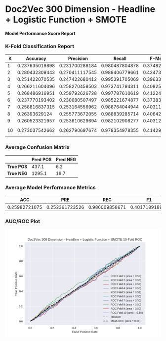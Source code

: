 # Doc2Vec 300 Dimension - Headline + Logistic Function + SMOTE
**Model Performance Score Report**

### K-Fold Classification Report
| K | Accuracy | Precision | Recall | F-Measure | AUC | Kappa |
| --- | --- | --- | --- | --- | --- | --- |
| 1 | 0.237635019898 | 0.231700288184 | 0.980487804878 | 0.374825174825 | 0.496174221194 | -0.00360115812292 |
| 2 | 0.280432309443 | 0.270411117545 | 0.989406779661 | 0.424738517508 | 0.504812254527 | 0.00522644498858 |
| 3 | 0.251422070535 | 0.247422680412 | 0.995391705069 | 0.396330275229 | 0.50147228758 | 0.0014605647517 |
| 4 | 0.266211604096 | 0.258270458503 | 0.973741794311 | 0.408256880734 | 0.495710251498 | -0.00451892215601 |
| 5 | 0.268486916951 | 0.259792626728 | 0.997787610619 | 0.412248628885 | 0.506933621543 | 0.00718965729242 |
| 6 | 0.237770193402 | 0.230680507497 | 0.985221674877 | 0.373831775701 | 0.499267642172 | -0.00068306010929 |
| 7 | 0.258816837315 | 0.253164556962 | 0.988764044944 | 0.403114979386 | 0.500094132144 | 9.60323786261e-05 |
| 8 | 0.26393629124 | 0.255773672055 | 0.988839285714 | 0.406422018349 | 0.502434910033 | 0.00250639314416 |
| 9 | 0.260523321957 | 0.253610629694 | 0.982102908277 | 0.403122130395 | 0.49829783095 | -0.00174891843202 |
| 10 | 0.273037542662 | 0.262790697674 | 0.978354978355 | 0.414298808433 | 0.499979958313 | -2.13648964069e-05 |

### Average Confusion Matrix
| | Pred POS | Pred NEG |
| --- | --- | --- |
| **True POS** | 437.1 | 6.2 |
| **True NEG** | 1295.1 | 19.7 |

### Average Model Performance Metrics
| ACC | PRE | REC | F1 | AUC | KAPP |
| --- | --- | --- | --- | --- | --- |
| 0.25982721075 | 0.252361723526 | 0.986009858671 | 0.401718918944 | 0.500517710995 | 0.000590566883884 |

### AUC/ROC Plot
![ROC Plot](doc2vec_300_dimension_-_headline_+_logistic_function_+_smote_auc-plot.png)
